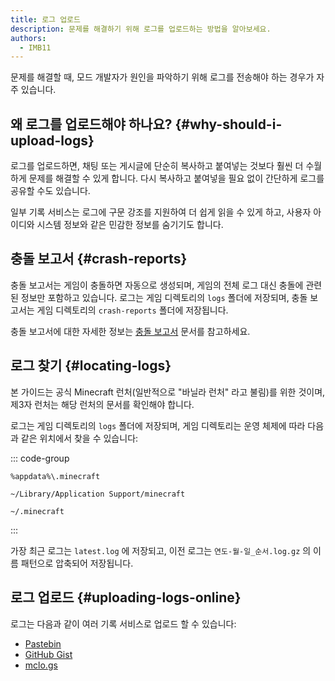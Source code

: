 ```yaml
---
title: 로그 업로드
description: 문제를 해결하기 위해 로그를 업로드하는 방법을 알아보세요.
authors:
  - IMB11
---
```


문제를 해결할 때, 모드 개발자가 원인을 파악하기 위해 로그를 전송해야 하는 경우가 자주 있습니다.

## 왜 로그를 업로드해야 하나요? {#why-should-i-upload-logs}

로그를 업로드하면, 채팅 또는 게시글에 단순히 복사하고 붙여넣는 것보다 훨씬 더 수월하게 문제를 해결할 수 있게 합니다. 다시 복사하고 붙여넣을 필요 없이 간단하게 로그를 공유할 수도 있습니다.

일부 기록 서비스는 로그에 구문 강조를 지원하여 더 쉽게 읽을 수 있게 하고, 사용자 아이디와 시스템 정보와 같은 민감한 정보를 숨기기도 합니다.

## 충돌 보고서 {#crash-reports}

충돌 보고서는 게임이 충돌하면 자동으로 생성되며, 게임의 전체 로그 대신 충돌에 관련된 정보만 포함하고 있습니다. 로그는 게임 디렉토리의 `logs` 폴더에 저장되며, 충돌 보고서는 게임 디렉토리의 `crash-reports` 폴더에 저장됩니다.

충돌 보고서에 대한 자세한 정보는 [충돌 보고서](./crash-reports) 문서를 참고하세요.

## 로그 찾기 {#locating-logs}

본 가이드는 공식 Minecraft 런처(일반적으로 "바닐라 런처" 라고 불림)를 위한 것이며, 제3자  런처는 해당 런처의 문서를 확인해야 합니다.

로그는 게임 디렉토리의 `logs` 폴더에 저장되며, 게임 디렉토리는 운영 체제에 따라 다음과 같은 위치에서 찾을 수 있습니다:

::: code-group

```:no-line-numbers [Windows]
%appdata%\.minecraft
```

```:no-line-numbers [macOS]
~/Library/Application Support/minecraft
```

```:no-line-numbers [Linux]
~/.minecraft
```

:::

가장 최근 로그는 `latest.log` 에 저장되고, 이전 로그는 `연도-월-일_순서.log.gz` 의 이름 패턴으로 압축되어 저장됩니다.

## 로그 업로드 {#uploading-logs-online}

로그는 다음과 같이 여러 기록 서비스로 업로드 할 수 있습니다:

- [Pastebin](https://pastebin.com/)
- [GitHub Gist](https://gist.github.com/)
- [mclo.gs](https://mclo.gs/)
